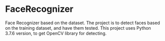 # FaceRecognizer
Face Recognizer based on the dataset. The project is to detect faces based on the training dataset, and have them tested. This project uses Python 3.7.6 version, to get OpenCV library for detecting.  
